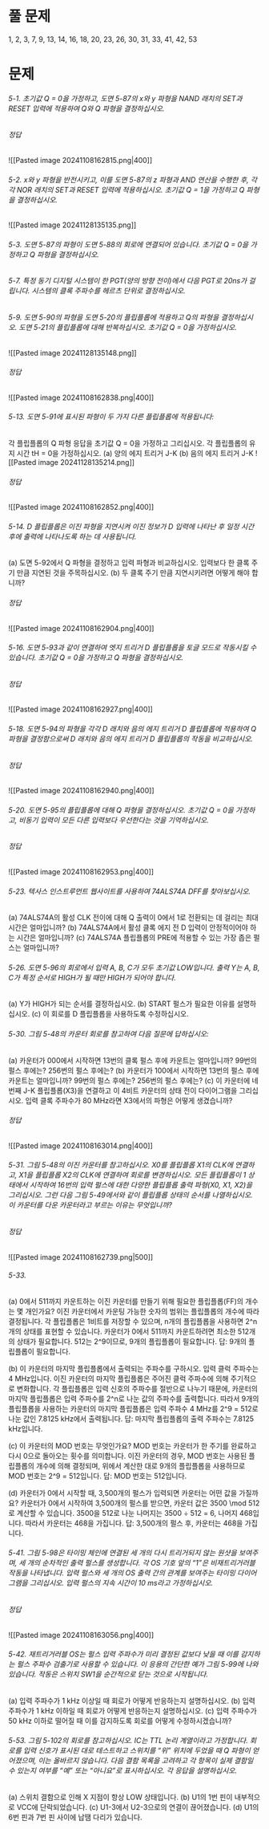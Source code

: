 # 풀 문제 
1, 2, 3, 7, 9, 13, 14, 16, 18, 20, 23, 26, 30, 31, 33, 41, 42, 53
# 문제
###### 5-1. 초기값 Q = 0을 가정하고, 도면 5-87의 x와 y 파형을 NAND 래치의 SET과 RESET 입력에 적용하여 Q와 Q 파형을 결정하십시오.

###### 정답
![[Pasted image 20241108162815.png|400]]
###### 5-2. x와 y 파형을 반전시키고, 이를 도면 5-87의 z 파형과 AND 연산을 수행한 후, 각각 NOR 래치의 SET과 RESET 입력에 적용하십시오. 초기값 Q = 1을 가정하고 Q 파형을 결정하십시오.
![[Pasted image 20241128135135.png]]

###### 5-3. 도면 5-87의 파형이 도면 5-88의 회로에 연결되어 있습니다. 초기값 Q = 0을 가정하고 Q 파형을 결정하십시오.

###### 5-7. 특정 동기 디지털 시스템이 한 PGT(양의 방향 전이)에서 다음 PGT로 20ns가 걸립니다. 시스템의 클록 주파수를 헤르츠 단위로 결정하십시오.

###### 5-9. 도면 5-90의 파형을 도면 5-20의 플립플롭에 적용하고 Q의 파형을 결정하십시오. 도면 5-21의 플립플롭에 대해 반복하십시오. 초기값 Q = 0을 가정하십시오.
![[Pasted image 20241128135148.png]]
###### 정답
![[Pasted image 20241108162838.png|400]]

###### 5-13. 도면 5-91에 표시된 파형이 두 가지 다른 플립플롭에 적용됩니다: 
각 플립플롭의 Q 파형 응답을 초기값 Q = 0을 가정하고 그리십시오. 각 플립플롭의 유지 시간 tH = 0을 가정하십시오.
(a) 양의 에지 트리거 J-K
(b) 음의 에지 트리거 J-K
![[Pasted image 20241128135214.png]]
###### 정답
![[Pasted image 20241108162852.png|400]]
###### 5-14. D 플립플롭은 이진 파형을 지연시켜 이진 정보가 D 입력에 나타난 후 일정 시간 후에 출력에 나타나도록 하는 데 사용됩니다.
(a) 도면 5-92에서 Q 파형을 결정하고 입력 파형과 비교하십시오. 입력보다 한 클록 주기 만큼 지연된 것을 주목하십시오.
(b) 두 클록 주기 만큼 지연시키려면 어떻게 해야 합니까?
###### 정답
![[Pasted image 20241108162904.png|400]]
###### 5-16. 도면 5-93과 같이 연결하여 엣지 트리거 D 플립플롭을 토글 모드로 작동시킬 수 있습니다. 초기값 Q = 0을 가정하고 Q 파형을 결정하십시오.

###### 정답
![[Pasted image 20241108162927.png|400]]
###### 5-18. 도면 5-94의 파형을 각각 D 래치와 음의 에지 트리거 D 플립플롭에 적용하여 Q 파형을 결정함으로써 D 래치와 음의 에지 트리거 D 플립플롭의 작동을 비교하십시오.

###### 정답
![[Pasted image 20241108162940.png|400]]

###### 5-20. 도면 5-95의 플립플롭에 대해 Q 파형을 결정하십시오. 초기값 Q = 0을 가정하고, 비동기 입력이 모든 다른 입력보다 우선한다는 것을 기억하십시오.

###### 정답
![[Pasted image 20241108162953.png|400]]
###### 5-23. 텍사스 인스트루먼트 웹사이트를 사용하여 74ALS74A DFF를 찾아보십시오.
(a) 74ALS74A의 활성 CLK 전이에 대해 Q 출력이 0에서 1로 전환되는 데 걸리는 최대 시간은 얼마입니까?
(b) 74ALS74A에서 활성 클록 에지 전 D 입력이 안정적이어야 하는 시간은 얼마입니까?
(c) 74ALS74A 플립플롭의 PRE에 적용할 수 있는 가장 좁은 펄스는 얼마입니까?
###### 5-26. 도면 5-96의 회로에서 입력 A, B, C가 모두 초기값 LOW입니다. 출력 Y는 A, B, C가 특정 순서로 HIGH가 될 때만 HIGH가 되어야 합니다.
(a) Y가 HIGH가 되는 순서를 결정하십시오.
(b) START 펄스가 필요한 이유를 설명하십시오.
(c) 이 회로를 D 플립플롭을 사용하도록 수정하십시오.
###### 5-30. 그림 5-48의 카운터 회로를 참고하여 다음 질문에 답하십시오:
(a) 카운터가 000에서 시작하면 13번의 클록 펄스 후에 카운트는 얼마입니까? 99번의 펄스 후에는? 256번의 펄스 후에는?
(b) 카운터가 100에서 시작하면 13번의 펄스 후에 카운트는 얼마입니까? 99번의 펄스 후에는? 256번의 펄스 후에는?
(c) 이 카운터에 네 번째 J-K 플립플롭(X3)을 연결하고 이 4비트 카운터의 상태 전이 다이어그램을 그리십시오. 입력 클록 주파수가 80 MHz라면 X3에서의 파형은 어떻게 생겼습니까?

###### 정답
![[Pasted image 20241108163014.png|400]]
###### 5-31. 그림 5-48의 이진 카운터를 참고하십시오. X0를 플립플롭 X1의 CLK에 연결하고, X1을 플립플롭 X2의 CLK에 연결하여 회로를 변경하십시오. 모든 플립플롭이 1 상태에서 시작하여 16번의 입력 펄스에 대한 다양한 플립플롭 출력 파형(X0, X1, X2)을 그리십시오. 그런 다음 그림 5-49에서와 같이 플립플롭 상태의 순서를 나열하십시오. 이 카운터를 다운 카운터라고 부르는 이유는 무엇입니까?

###### 정답
![[Pasted image 20241108162739.png|500]]
###### 5-33.
(a) 0에서 511까지 카운트하는 이진 카운터를 만들기 위해 필요한 플립플롭(FF)의 개수는 몇 개인가요?
이진 카운터에서 카운팅 가능한 숫자의 범위는 플립플롭의 개수에 따라 결정됩니다. 각 플립플롭은 1비트를 저장할 수 있으며, n개의 플립플롭을 사용하면 2^n 개의 상태를 표현할 수 있습니다.
카운터가 0에서 511까지 카운트하려면 최소한 512개의 상태가 필요합니다. 512는 2^9이므로, 9개의 플립플롭이 필요합니다.
답: 9개의 플립플롭이 필요합니다.

(b) 이 카운터의 마지막 플립플롭에서 출력되는 주파수를 구하시오. 입력 클럭 주파수는 4 MHz입니다.
이진 카운터의 마지막 플립플롭은 주어진 클럭 주파수에 의해 주기적으로 변화합니다. 각 플립플롭은 입력 신호의 주파수를 절반으로 나누기 때문에, 카운터의 마지막 플립플롭은 입력 주파수를 2^n로 나눈 값의 주파수를 출력합니다.
따라서 9개의 플립플롭을 사용하는 카운터의 마지막 플립플롭은 입력 주파수 4 MHz를 2^9 = 512로 나눈 값인 7.8125 kHz에서 출력됩니다.
답: 마지막 플립플롭의 출력 주파수는 7.8125 kHz입니다.

(c) 이 카운터의 MOD 번호는 무엇인가요?
MOD 번호는 카운터가 한 주기를 완료하고 다시 0으로 돌아오는 횟수를 의미합니다. 이진 카운터의 경우, MOD 번호는 사용된 플립플롭의 개수에 의해 결정되며, 위에서 계산한 대로 9개의 플립플롭을 사용하므로 MOD 번호는 2^9 = 512입니다.
답: MOD 번호는 512입니다.

(d) 카운터가 0에서 시작할 때, 3,500개의 펄스가 입력되면 카운터는 어떤 값을 가질까요?
카운터가 0에서 시작하여 3,500개의 펄스를 받으면, 카운터 값은 3500 \mod 512로 계산할 수 있습니다. 3500을 512로 나눈 나머지는 3500 ÷ 512 = 6, 나머지 468입니다. 따라서 카운터는 468을 가집니다.
답: 3,500개의 펄스 후, 카운터는 468을 가집니다.
###### 5-41. 그림 5-98은 타이밍 체인에 연결된 세 개의 다시 트리거되지 않는 원샷을 보여주며, 세 개의 순차적인 출력 펄스를 생성합니다. 각 OS 기호 앞의 “1”은 비재트리거러블 작동을 나타냅니다. 입력 펄스와 세 개의 OS 출력 간의 관계를 보여주는 타이밍 다이어그램을 그리십시오. 입력 펄스의 지속 시간이 10 ms라고 가정하십시오.

###### 정답
![[Pasted image 20241108163056.png|400]]
###### 5-42. 재트리거러블 OS는 펄스 입력 주파수가 미리 결정된 값보다 낮을 때 이를 감지하는 펄스 주파수 검출기로 사용할 수 있습니다. 이 응용의 간단한 예가 그림 5-99에 나와 있습니다. 작동은 스위치 SW1을 순간적으로 닫는 것으로 시작됩니다.
(a) 입력 주파수가 1 kHz 이상일 때 회로가 어떻게 반응하는지 설명하십시오.
(b) 입력 주파수가 1 kHz 이하일 때 회로가 어떻게 반응하는지 설명하십시오.
(c) 입력 주파수가 50 kHz 이하로 떨어질 때 이를 감지하도록 회로를 어떻게 수정하시겠습니까?
###### 5-53. 그림 5-102의 회로를 참고하십시오. IC는 TTL 논리 계열이라고 가정합니다. 회로를 입력 신호가 표시된 대로 테스트하고 스위치를 “위” 위치에 두었을 때 Q 파형이 얻어졌으며, 이는 올바르지 않습니다. 다음 결함 목록을 고려하고 각 항목이 실제 결함일 수 있는지 여부를 “예” 또는 “아니요”로 표시하십시오. 각 응답을 설명하십시오.
(a) 스위치 결함으로 인해 X 지점이 항상 LOW 상태입니다.
(b) U1의 1번 핀이 내부적으로 VCC에 단락되었습니다.
(c) U1-3에서 U2-3으로의 연결이 끊어졌습니다.
(d) U1의 6번 핀과 7번 핀 사이에 납땜 다리가 있습니다.








